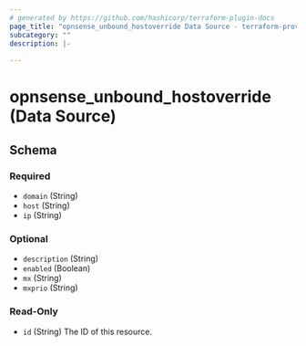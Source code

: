 ```yaml
---
# generated by https://github.com/hashicorp/terraform-plugin-docs
page_title: "opnsense_unbound_hostoverride Data Source - terraform-provider-opnsense"
subcategory: ""
description: |-
  
---
```


# opnsense_unbound_hostoverride (Data Source)





<!-- schema generated by tfplugindocs -->
## Schema

### Required

- `domain` (String)
- `host` (String)
- `ip` (String)

### Optional

- `description` (String)
- `enabled` (Boolean)
- `mx` (String)
- `mxprio` (String)

### Read-Only

- `id` (String) The ID of this resource.


